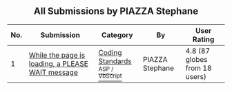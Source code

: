 ﻿<div align="center">

## All Submissions by PIAZZA Stephane

</div>

No.  | Submission | Category | By   | User Rating
---- | ---------- | -------- | ---- | -----------
1 | [While the page is loading, a PLEASE WAIT message<br />](https://github.com/Planet-Source-Code/piazza-stephane-while-the-page-is-loading-a-please-wait-message__4-6333) | [Coding Standards<br /><sup>ASP / VbScript</sup>](../ByCategory/coding-standards__4-33.md) | PIAZZA Stephane | 4.8 (87 globes from 18 users)
